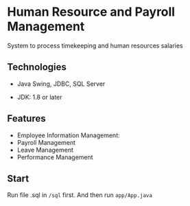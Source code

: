 #  Human Resource and Payroll Management

System to process timekeeping and human resources salaries

## Technologies 

- Java Swing, JDBC, SQL Server

- JDK: 1.8 or later

## Features

- Employee Information Management:
- Payroll Management
- Leave Management
- Performance Management

## Start

Run file .sql in `/sql` first. And then run `app/App.java`
